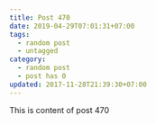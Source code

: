 ```yaml
---
title: Post 470
date: 2019-04-29T07:01:31+07:00
tags:
  - random post
  - untagged
category:
  - random post
  - post has 0
updated: 2017-11-28T21:39:30+07:00
---
```

This is content of post 470